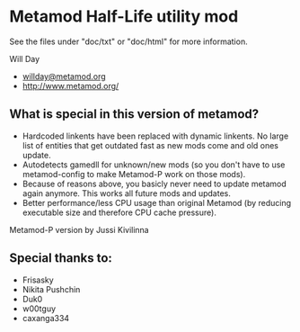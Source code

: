 # Metamod Half-Life utility mod

See the files under "doc/txt" or "doc/html" for more information.

Will Day
- willday@metamod.org
- http://www.metamod.org/

What is special in this version of metamod?
-------
- Hardcoded linkents have been replaced with dynamic linkents. No large list of entities that get outdated fast as new mods come and old ones update.
- Autodetects gamedll for unknown/new mods (so you don't have to use metamod-config to make Metamod-P work on those mods).
- Because of reasons above, you basicly never need to update metamod again anymore. This works all future mods and updates.
- Better performance/less CPU usage than original Metamod (by reducing executable size and therefore CPU cache pressure).

Metamod-P version by Jussi Kivilinna

Special thanks to:
-------
- Frisasky
- Nikita Pushchin
- Duk0
- w00tguy
- caxanga334